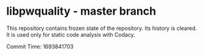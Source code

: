 # libpwquality - master branch

This repository contains frozen state of the repository.
Its history is cleared. It is used only for static code
analysis with Codacy.

Commit Time: 1693841703